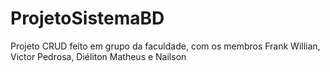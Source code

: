 # ProjetoSistemaBD
 Projeto CRUD feito em grupo da faculdade, com os membros Frank Willian, Victor Pedrosa, Diéliton Matheus e Nailson
